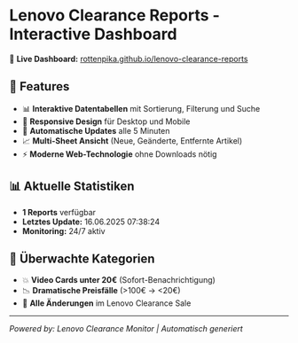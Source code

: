 # Lenovo Clearance Reports - Interactive Dashboard

🎯 **Live Dashboard:** [rottenpika.github.io/lenovo-clearance-reports](https://rottenpika.github.io/lenovo-clearance-reports/)

## 🚀 Features

- 📊 **Interaktive Datentabellen** mit Sortierung, Filterung und Suche
- 📱 **Responsive Design** für Desktop und Mobile
- 🔄 **Automatische Updates** alle 5 Minuten
- 📈 **Multi-Sheet Ansicht** (Neue, Geänderte, Entfernte Artikel)
- ⚡ **Moderne Web-Technologie** ohne Downloads nötig

## 📊 Aktuelle Statistiken

- **1 Reports** verfügbar
- **Letztes Update:** 16.06.2025 07:38:24
- **Monitoring:** 24/7 aktiv

## 🎯 Überwachte Kategorien

- 💥 **Video Cards unter 20€** (Sofort-Benachrichtigung)
- 📉 **Dramatische Preisfälle** (>100€ → <20€)
- 🔄 **Alle Änderungen** im Lenovo Clearance Sale

---
*Powered by: Lenovo Clearance Monitor | Automatisch generiert*
